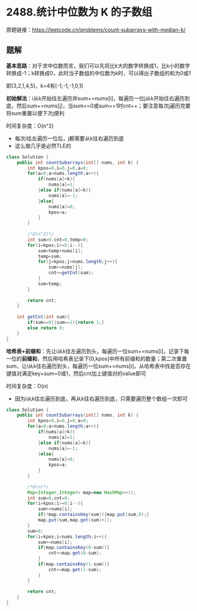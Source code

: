 # 2488.统计中位数为 K 的子数组
原题链接：https://leetcode.cn/problems/count-subarrays-with-median-k/

## 题解
**基本思路**：对于求中位数而言，我们可以先将比k大的数字转换成1，比k小的数字转换成-1；k转换成0，此时当子数组的中位数为k时，可以得出子数组的和为0或1

即\[3,2,1,4,5]，k=4有\[-1,-1,-1,0,1]

**初始解法**：i从k开始往左遍历并sum+=nums\[i]，每遍历一位j从k开始往右遍历到底，然后sum+=nums\[j]，当sum==0或sum==1时cnt++；要注意每次j遍历完要将sum重置以便下次j便利

时间复杂度：O(n^2)
-   每次i往左遍历一位后，j都需要从k往右遍历到底
-   这么做几乎是必然TLE的
```java
class Solution {
    public int countSubarrays(int[] nums, int k) {
        int kpos=0,i=0,j=0,a=0;
        for(a=0;a<nums.length;a++){
            if(nums[a]>k){
                nums[a]=1;
            }else if(nums[a]<k){
                nums[a]=-1;
            }else{
                nums[a]=0;
                kpos=a;
            }
        }
        
        /*O(n^2)*/
        int sum=0,cnt=0,temp=0;
        for(i=kpos;i>=0;i--){
            sum=temp+nums[i];
            temp=sum;
            for(j=kpos;j<nums.length;j++){
                sum+=nums[j];
                cnt+=getCnt(sum);
            }
            sum=temp;
        }
        
        return cnt;
    }
    
    int getCnt(int sum){
        if(sum==0||sum==1){return 1;}
        else return 0;
    }
}
```

**哈希表+前缀和**：先让i从k往左遍历到头，每遍历一位sum+=nums\[i]，记录下每一位的**前缀和**，然后用哈希表记录下\[0,kpos]中所有前缀和的数量；第二次重置sum，让i从k往右遍历到头，每遍历一位sum+=nums\[i]，从哈希表中找是否存在键值对满足key+sum=0或1，然后cnt加上键值对的value即可

时间复杂度：O(n)
- 因为i从k往左遍历到底，再从k往右遍历到底，只需要遍历整个数组一次即可

```java
class Solution {
    public int countSubarrays(int[] nums, int k) {
        int kpos=0,i=0,j=0,a=0;
        for(a=0;a<nums.length;a++){
            if(nums[a]>k){
                nums[a]=1;
            }else if(nums[a]<k){
                nums[a]=-1;
            }else{
                nums[a]=0;
                kpos=a;
            }
        }
        
        /*O(n)*/
        Map<Integer,Integer> map=new HashMap<>();
        int sum=0,cnt=0;
        for(i=kpos;i>=0;i--){
            sum+=nums[i];
            if(!map.containsKey(sum)){map.put(sum,0);}
            map.put(sum,map.get(sum)+1);
        }
        sum=0;
        for(i=kpos;i<nums.length;i++){
            sum+=nums[i];
            if(map.containsKey(0-sum)){
                cnt+=map.get(0-sum);
            }
            if(map.containsKey(1-sum)){
                cnt+=map.get(1-sum);
            }
        }
        
        return cnt;
    }
}
```

